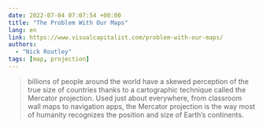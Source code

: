 ```yaml
---
date: 2022-07-04 07:07:54 +00:00
title: "The Problem With Our Maps"
lang: en
link: https://www.visualcapitalist.com/problem-with-our-maps/
authors:
  - "Nick Routley"
tags: [map, projection]
---
```


> billions of people around the world have a skewed perception of the true size of countries thanks to a cartographic technique called the Mercator projection. Used just about everywhere, from classroom wall maps to navigation apps, the Mercator projection is the way most of humanity recognizes the position and size of Earth’s continents.
